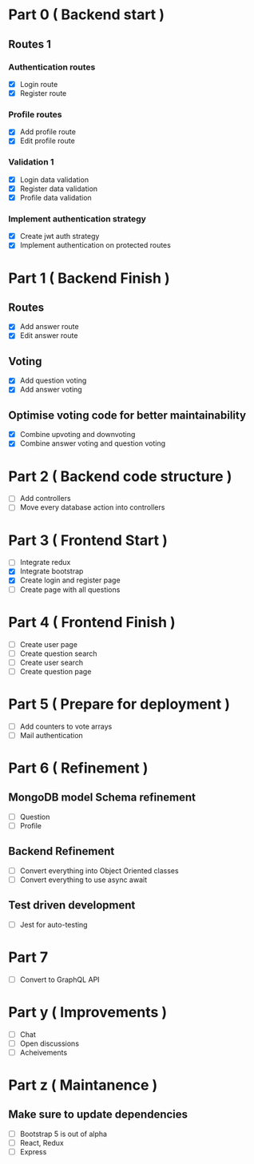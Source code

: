 # Part 0 ( Backend start )

## Routes 1

### Authentication routes

- [x] Login route
- [x] Register route

### Profile routes

- [x] Add profile route
- [x] Edit profile route

### Validation 1

- [x] Login data validation
- [x] Register data validation
- [x] Profile data validation

### Implement authentication strategy

- [x] Create jwt auth strategy
- [x] Implement authentication on protected routes

# Part 1 ( Backend Finish )

## Routes

- [x] Add answer route
- [x] Edit answer route

## Voting

- [x] Add question voting
- [x] Add answer voting

## Optimise voting code for better maintainability

- [x] Combine upvoting and downvoting
- [x] Combine answer voting and question voting

# Part 2 ( Backend code structure )

- [ ] Add controllers
- [ ] Move every database action into controllers

# Part 3 ( Frontend Start )

- [ ] Integrate redux
- [x] Integrate bootstrap
- [x] Create login and register page
- [ ] Create page with all questions

# Part 4 ( Frontend Finish )

- [ ] Create user page
- [ ] Create question search
- [ ] Create user search
- [ ] Create question page

# Part 5 ( Prepare for deployment )

- [ ] Add counters to vote arrays
- [ ] Mail authentication

# Part 6 ( Refinement )

## MongoDB model Schema refinement

- [ ] Question
- [ ] Profile

## Backend Refinement

- [ ] Convert everything into Object Oriented classes
- [ ] Convert everything to use async await

## Test driven development

- [ ] Jest for auto-testing

# Part 7

- [ ] Convert to GraphQL API

# Part y ( Improvements )

- [ ] Chat
- [ ] Open discussions
- [ ] Acheivements

# Part z ( Maintanence )

## Make sure to update dependencies

- [ ] Bootstrap 5 is out of alpha
- [ ] React, Redux
- [ ] Express
